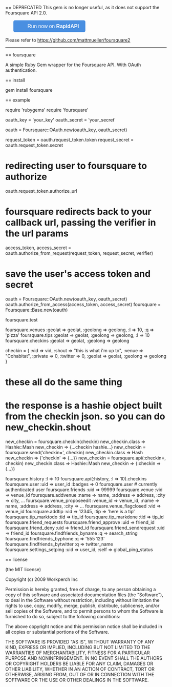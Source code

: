== DEPRECATED
This gem is no longer useful, as it does not support the Foursquare API 2.0. 

<div style="margin: 25px;">
<a href="https://rapidapi.com/package/Foursquare/functions?utm_source=FoursquareAPIGitHub-RubySDK&utm_medium=button&utm_content=Vendor_GitHub" style="
    all: initial;
    background-color: #498FE1;
    border-width: 0;
    border-radius: 5px;
    padding: 10px 20px;
    color: white;
    font-family: 'Helvetica';
    font-size: 12pt;
    background-image: url(https://scdn.rapidapi.com/logo-small.png);
    background-size: 25px;
    background-repeat: no-repeat;
    background-position-y: center;
    background-position-x: 10px;
    padding-left: 44px;
    cursor: pointer;">
  Run now on <b>RapidAPI</b>
</a>
</div>

Please refer to https://github.com/mattmueller/foursquare2


--------------------


== foursquare

A simple Ruby Gem wrapper for the Foursquare API. With OAuth authentication.

== install
  
  gem install foursquare
    
== example
  
  require 'rubygems'
  require 'foursquare'
  
  oauth_key = 'your_key'
  oauth_secret = 'your_secret'
  
  oauth = Foursquare::OAuth.new(oauth_key, oauth_secret)
  
  request_token = oauth.request_token.token
  request_secret = oauth.request_token.secret
  
  # redirecting user to foursquare to authorize
  oauth.request_token.authorize_url
  
  # foursquare redirects back to your callback url, passing the verifier in the url params
  
  access_token, access_secret = oauth.authorize_from_request(request_token, request_secret, verifier)
  
  # save the user's access token and secret
  
  
  oauth = Foursquare::OAuth.new(oauth_key, oauth_secret)
  oauth.authorize_from_access(access_token, access_secret)
  foursquare = Foursquare::Base.new(oauth)
  
  foursquare.test
  
  foursquare.venues :geolat => geolat, :geolong => geolong, :l => 10, :q => 'pizza'
  foursquare.tips :geolat => geolat, :geolong => geolong, :l => 10
  foursquare.checkins :geolat => geolat, :geolong => geolong
  
  checkin = {
    :vid => vid,
    :shout => "this is what i'm up to",
    :venue => "Cohabitat",
    :private => 0,
    :twitter => 0,
    :geolat => geolat,
    :geolong => geolong
  }
  
  # these all do the same thing
  # the response is a hashie object built from the checkin json.  so you can do new_checkin.shout
  new_checkin = foursquare.checkin(checkin)
  new_checkin.class
  => Hashie::Mash
  new_checkin
  => {...checkin hashie...}
  new_checkin = foursquare.send('checkin=', checkin)
  new_checkin.class
  => Hash
  new_checkin
  => {'checkin' => {...}}
  new_checkin = foursquare.api(:checkin=, checkin)
  new_checkin.class
  => Hashie::Mash
  new_checkin
  => {:checkin => {...}}
  
  foursquare.history :l => 10
  foursquare.api(:history, :l => 10).checkins
  foursquare.user :uid => user_id :badges => 0
  foursquare.user # currently authenticated user
  foursquare.friends :uid => 99999
  foursquare.venue :vid => venue_id
  foursquare.addvenue :name => name, :address => address, :city => city, ...
  foursquare.venue_proposeedit :venue_id => venue_id, :name => name, :address => address, :city => ...
  foursquare.venue_flagclosed :vid => venue_id
  foursquare.addtip :vid => 12345, :tip => 'here is a tip'
  foursquare.tip_marktodo :tid => tip_id
  foursquare.tip_markdone :tid => tip_id
  foursquare.friend_requests
  foursquare.friend_approve :uid => friend_id
  foursquare.friend_deny :uid => friend_id
  foursquare.friend_sendrequest :uid => friend_id
  foursquare.findfriends_byname :q => search_string
  foursquare.findfriends_byphone :q => '555 123'
  foursquare.findfriends_bytwitter :q => twitter_name
  foursquare.settings_setping :uid => user_id, :self => global_ping_status
  
== license 

(the MIT license)

Copyright (c) 2009 Workperch Inc

Permission is hereby granted, free of charge, to any person obtaining
a copy of this software and associated documentation files (the
"Software"), to deal in the Software without restriction, including
without limitation the rights to use, copy, modify, merge, publish,
distribute, sublicense, and/or sell copies of the Software, and to
permit persons to whom the Software is furnished to do so, subject to
the following conditions:

The above copyright notice and this permission notice shall be
included in all copies or substantial portions of the Software.

THE SOFTWARE IS PROVIDED "AS IS", WITHOUT WARRANTY OF ANY KIND,
EXPRESS OR IMPLIED, INCLUDING BUT NOT LIMITED TO THE WARRANTIES OF
MERCHANTABILITY, FITNESS FOR A PARTICULAR PURPOSE AND
NONINFRINGEMENT. IN NO EVENT SHALL THE AUTHORS OR COPYRIGHT HOLDERS BE
LIABLE FOR ANY CLAIM, DAMAGES OR OTHER LIABILITY, WHETHER IN AN ACTION
OF CONTRACT, TORT OR OTHERWISE, ARISING FROM, OUT OF OR IN CONNECTION
WITH THE SOFTWARE OR THE USE OR OTHER DEALINGS IN THE SOFTWARE.

